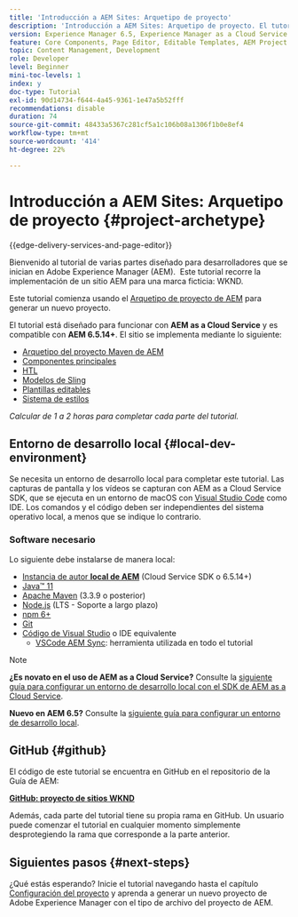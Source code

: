 ```yaml
---
title: 'Introducción a AEM Sites: Arquetipo de proyecto'
description: 'Introducción a AEM Sites: Arquetipo de proyecto. El tutorial de WKND es un tutorial de varias partes diseñado para desarrolladores que utilicen Adobe Experience Manager por primera vez. El tutorial recorre la implementación de un sitio AEM para una marca ficticia de estilo de vida, WKND. El tutorial abarca temas fundamentales como la configuración del proyecto, los tipos de archivo Maven, los componentes principales, las plantillas editables, las bibliotecas de cliente y el desarrollo de componentes.'
version: Experience Manager 6.5, Experience Manager as a Cloud Service
feature: Core Components, Page Editor, Editable Templates, AEM Project Archetype
topic: Content Management, Development
role: Developer
level: Beginner
mini-toc-levels: 1
index: y
doc-type: Tutorial
exl-id: 90d14734-f644-4a45-9361-1e47a5b52fff
recommendations: disable
duration: 74
source-git-commit: 48433a5367c281cf5a1c106b08a1306f1b0e8ef4
workflow-type: tm+mt
source-wordcount: '414'
ht-degree: 22%

---
```


# Introducción a AEM Sites: Arquetipo de proyecto {#project-archetype}

{{edge-delivery-services-and-page-editor}}

Bienvenido al tutorial de varias partes diseñado para desarrolladores que se inician en Adobe Experience Manager (AEM).  Este tutorial recorre la implementación de un sitio AEM para una marca ficticia: WKND.

Este tutorial comienza usando el [Arquetipo de proyecto de AEM](https://experienceleague.adobe.com/docs/experience-manager-core-components/using/developing/archetype/overview.html?lang=es) para generar un nuevo proyecto.

El tutorial está diseñado para funcionar con **AEM as a Cloud Service** y es compatible con **AEM 6.5.14+**. El sitio se implementa mediante lo siguiente:

* [Arquetipo del proyecto Maven de AEM](https://experienceleague.adobe.com/docs/experience-manager-core-components/using/developing/archetype/overview.html?lang=es)
* [Componentes principales](https://experienceleague.adobe.com/docs/experience-manager-core-components/using/introduction.html?lang=es)
* [HTL](https://experienceleague.adobe.com/docs/experience-manager-htl/content/getting-started.html?lang=es)
* [Modelos de Sling](https://sling.apache.org/documentation/bundles/models.html)
* [Plantillas editables](https://experienceleague.adobe.com/docs/experience-manager-learn/sites/page-authoring/template-editor-feature-video-use.html?lang=es)
* [Sistema de estilos](https://experienceleague.adobe.com/docs/experience-manager-learn/sites/page-authoring/style-system-feature-video-use.html?lang=es)

*Calcular de 1 a 2 horas para completar cada parte del tutorial.*

## Entorno de desarrollo local {#local-dev-environment}

Se necesita un entorno de desarrollo local para completar este tutorial. Las capturas de pantalla y los vídeos se capturan con AEM as a Cloud Service SDK, que se ejecuta en un entorno de macOS con [Visual Studio Code](https://code.visualstudio.com/) como IDE. Los comandos y el código deben ser independientes del sistema operativo local, a menos que se indique lo contrario.

### Software necesario

Lo siguiente debe instalarse de manera local:

* [Instancia de autor **local de AEM**](https://experience.adobe.com/#/downloads) (Cloud Service SDK o 6.5.14+)
* [Java™ 11](https://downloads.experiencecloud.adobe.com/content/software-distribution/en/general.html)
* [Apache Maven](https://maven.apache.org/) (3.3.9 o posterior)
* [Node.js](https://nodejs.org/en/) (LTS - Soporte a largo plazo)
* [npm 6+](https://www.npmjs.com/)
* [Git](https://git-scm.com/)
* [Código de Visual Studio](https://code.visualstudio.com/) o IDE equivalente
   * [VSCode AEM Sync](https://marketplace.visualstudio.com/items?itemName=yamato-ltd.vscode-aem-sync): herramienta utilizada en todo el tutorial

>[!NOTE]
>
> **¿Es novato en el uso de AEM as a Cloud Service?** Consulte la [siguiente guía para configurar un entorno de desarrollo local con el SDK de AEM as a Cloud Service](https://experienceleague.adobe.com/docs/experience-manager-learn/cloud-service/local-development-environment-set-up/overview.html?lang=es).
>
> **Nuevo en AEM 6.5?** Consulte la [siguiente guía para configurar un entorno de desarrollo local](https://experienceleague.adobe.com/docs/experience-manager-learn/foundation/development/set-up-a-local-aem-development-environment.html?lang=es).

## GitHub {#github}

El código de este tutorial se encuentra en GitHub en el repositorio de la Guía de AEM:

**[GitHub: proyecto de sitios WKND](https://github.com/adobe/aem-guides-wknd)**

Además, cada parte del tutorial tiene su propia rama en GitHub. Un usuario puede comenzar el tutorial en cualquier momento simplemente desprotegiendo la rama que corresponde a la parte anterior.

## Siguientes pasos {#next-steps}

¿Qué estás esperando? Inicie el tutorial navegando hasta el capítulo [Configuración del proyecto](project-setup.md) y aprenda a generar un nuevo proyecto de Adobe Experience Manager con el tipo de archivo del proyecto de AEM.
